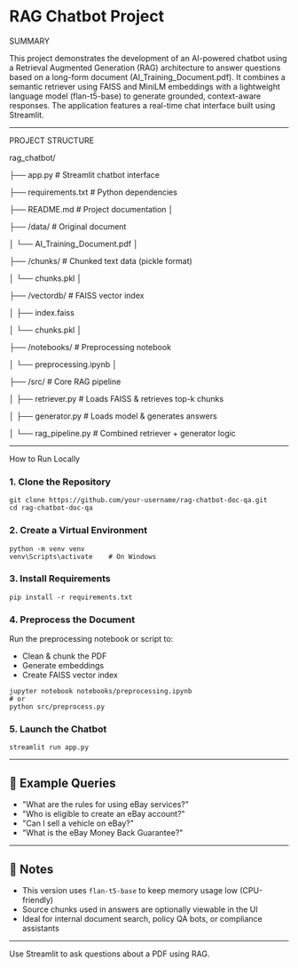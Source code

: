 # RAG Chatbot Project

SUMMARY 

This project demonstrates the development of an AI-powered chatbot using a Retrieval Augmented Generation (RAG) architecture to answer questions based on a long-form document (AI_Training_Document.pdf). It combines a semantic retriever using FAISS and MiniLM embeddings with a lightweight language model (flan-t5-base) to generate grounded, context-aware responses. The application features a real-time chat interface built using 
Streamlit. 

---
PROJECT STRUCTURE 

rag_chatbot/

├── app.py                                                             # Streamlit chatbot interface


├── requirements.txt                                                   # Python dependencies


├── README.md                                                          # Project documentation
│

├── /data/                                                             # Original document

│   └── AI_Training_Document.pdf
│

├── /chunks/                                                           # Chunked text data (pickle format)

│   └── chunks.pkl
│

├── /vectordb/                                                         # FAISS vector index

│   ├── index.faiss

│   └── chunks.pkl
│

├── /notebooks/                                                       # Preprocessing notebook

│   └── preprocessing.ipynb
│

├── /src/                                                             # Core RAG pipeline

│   ├── retriever.py                                                  # Loads FAISS & retrieves top-k chunks

│   ├── generator.py                                                  # Loads model & generates answers

│   └── rag_pipeline.py                                               # Combined retriever + generator logic

---

How to Run Locally

### 1. Clone the Repository

```
git clone https://github.com/your-username/rag-chatbot-doc-qa.git
cd rag-chatbot-doc-qa
```

### 2. Create a Virtual Environment

```
python -m venv venv
venv\Scripts\activate    # On Windows
```

### 3. Install Requirements

```
pip install -r requirements.txt
```

### 4. Preprocess the Document

Run the preprocessing notebook or script to:
- Clean & chunk the PDF
- Generate embeddings
- Create FAISS vector index

```
jupyter notebook notebooks/preprocessing.ipynb
# or
python src/preprocess.py
```

### 5. Launch the Chatbot

```
streamlit run app.py
```

---

## 💬 Example Queries

- "What are the rules for using eBay services?"
- "Who is eligible to create an eBay account?"
- "Can I sell a vehicle on eBay?"
- "What is the eBay Money Back Guarantee?"

---

## 📌 Notes

- This version uses `flan-t5-base` to keep memory usage low (CPU-friendly)
- Source chunks used in answers are optionally viewable in the UI
- Ideal for internal document search, policy QA bots, or compliance assistants

---



Use Streamlit to ask questions about a PDF using RAG.
